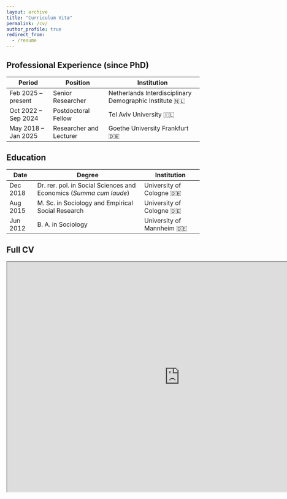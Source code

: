 ```yaml
---
layout: archive
title: "Curriculum Vitæ"
permalink: /cv/
author_profile: true
redirect_from:
  - /resume
---
```


Professional Experience (since PhD)
------

| Period               | Position               | Institution                                                                                                                        |
|----------------------|------------------------|-----------------------------------------------------------------------------------------------------------------------------------------------|
| Feb 2025 – present   | Senior Researcher      | Netherlands Interdisciplinary Demographic Institute 🇳🇱                                                 |
| Oct 2022 – Sep 2024  | Postdoctoral Fellow    | Tel Aviv University 🇮🇱                                                                                                                     |
| May 2018 – Jan 2025  | Researcher and Lecturer | Goethe University Frankfurt 🇩🇪                                                                                                             |

Education
------

| Date         | Degree                                                      | Institution           |
|--------------|-------------------------------------------------------------|---------------------------------|
| Dec 2018     | Dr. rer. pol. in Social Sciences and Economics (*Summa cum laude*) | University of Cologne 🇩🇪    |
| Aug 2015     | M. Sc. in Sociology and Empirical Social Research           | University of Cologne 🇩🇪     |
| Jun 2012     | B. A. in Sociology                                          | University of Mannheim 🇩🇪    |

Full CV
------

<iframe src="https://czymara.com/cv/cczymara_cv.pdf" width="900" height="600"></iframe>

